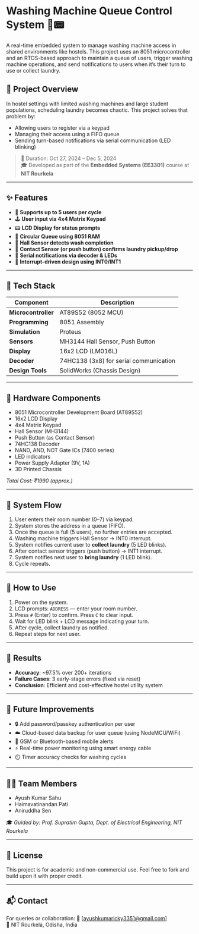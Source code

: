 # Washing Machine Queue Control System 🧺📟

A real-time embedded system to manage washing machine access in shared environments like hostels. This project uses an 8051 microcontroller and an RTOS-based approach to maintain a queue of users, trigger washing machine operations, and send notifications to users when it’s their turn to use or collect laundry.

## 🚀 Project Overview

In hostel settings with limited washing machines and large student populations, scheduling laundry becomes chaotic. This project solves that problem by:
- Allowing users to register via a keypad
- Managing their access using a FIFO queue
- Sending turn-based notifications via serial communication (LED blinking)

> 📅 Duration: Oct 27, 2024 – Dec 5, 2024  
> 🎓 Developed as part of the **Embedded Systems (EE3301)** course at **NIT Rourkela**

---

## ✨ Features

- 👥 **Supports up to 5 users per cycle**
- 🕹️ **User input via 4x4 Matrix Keypad**
- 📟 **LCD Display for status prompts**
- 🧠 **Circular Queue using 8051 RAM**
- 🧲 **Hall Sensor detects wash completion**
- 🧼 **Contact Sensor (or push button) confirms laundry pickup/drop**
- 📨 **Serial notifications via decoder & LEDs**
- 🔁 **Interrupt-driven design using INT0/INT1**

---

## 🧰 Tech Stack

| Component          | Description                                |
|--------------------|--------------------------------------------|
| **Microcontroller**| AT89S52 (8052 MCU)                         |
| **Programming**    | 8051 Assembly                      |
| **Simulation**     | Proteus                                    |
| **Sensors**        | MH3144 Hall Sensor, Push Button            |
| **Display**        | 16x2 LCD (LM016L)                          |
| **Decoder**        | 74HC138 (3x8) for serial communication     |
| **Design Tools**   | SolidWorks (Chassis Design)                |

---

## 🔌 Hardware Components

- 8051 Microcontroller Development Board (AT89S52)
- 16x2 LCD Display
- 4x4 Matrix Keypad
- Hall Sensor (MH3144)
- Push Button (as Contact Sensor)
- 74HC138 Decoder
- NAND, AND, NOT Gate ICs (7400 series)
- LED indicators
- Power Supply Adapter (9V, 1A)
- 3D Printed Chassis

*Total Cost: ₹1990 (approx.)*

---

## 🔧 System Flow

1. User enters their room number (0–7) via keypad.
2. System stores the address in a queue (FIFO).
3. Once the queue is full (5 users), no further entries are accepted.
4. Washing machine triggers Hall Sensor → INT0 interrupt.
5. System notifies current user to **collect laundry** (5 LED blinks).
6. After contact sensor triggers (push button) → INT1 interrupt.
7. System notifies next user to **bring laundry** (1 LED blink).
8. Cycle repeats.

---

## 📘 How to Use

1. Power on the system.
2. LCD prompts: `ADDRESS` — enter your room number.
3. Press `#` (Enter) to confirm. Press `C` to clear input.
4. Wait for LED blink + LCD message indicating your turn.
5. After cycle, collect laundry as notified.
6. Repeat steps for next user.

---

## 🎯 Results

- **Accuracy**: ~97.5% over 200+ iterations
- **Failure Cases**: 3 early-stage errors (fixed via reset)
- **Conclusion**: Efficient and cost-effective hostel utility system

---

## 🚀 Future Improvements

- 🔒 Add password/passkey authentication per user
- ☁️ Cloud-based data backup for user queue (using NodeMCU/WiFi)
- 📱 GSM or Bluetooth-based mobile alerts
- ⚡ Real-time power monitoring using smart energy cable
- ⏲️ Timer accuracy checks for washing cycles

---

## 👨‍💻 Team Members

- Ayush Kumar Sahu  
- Haimavatinandan Pati  
- Aniruddha Sen

🎓 *Guided by: Prof. Supratim Gupta, Dept. of Electrical Engineering, NIT Rourkela*

---

## 📄 License

This project is for academic and non-commercial use. Feel free to fork and build upon it with proper credit.

---

## 📬 Contact

For queries or collaboration:
📧 [ayushkumaricky3351@gmail.com]  
📍 NIT Rourkela, Odisha, India


